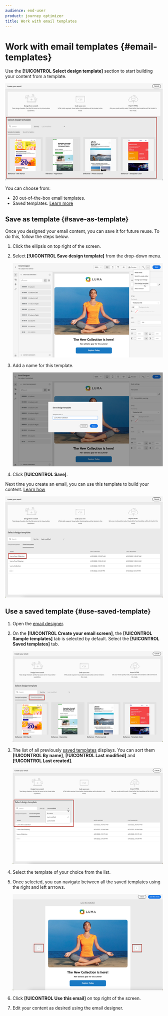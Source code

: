 ```yaml
---
audience: end-user
product: journey optimizer
title: Work with email templates
---
```


# Work with email templates {#email-templates}

Use the **[!UICONTROL Select design template]** section to start building your content from a template.

![](assets/email_designer-templates.png)

You can choose from:
* 20 out-of-the-box email templates.
* Saved templates. [Learn more](#save-as-template)

## Save as template {#save-as-template}

Once you designed your email content, you can save it for future reuse. To do this, follow the steps below.

1. Click the ellipsis on top right of the screen.

1. Select **[!UICONTROL Save design template]** from the drop-down menu.

    ![](assets/email_designer-save-template.png)

1. Add a name for this template.

    ![](assets/email_designer-template-name.png)

1. Click **[!UICONTROL Save]**.

Next time you create an email, you can use this template to build your content. [Learn how](#use-saved-template)

![](assets/email_designer-saved-template.png)

## Use a saved template {#use-saved-template}

1. Open the [email designer](create-email-content.md).

1. On the **[!UICONTROL Create your email screen]**, the **[!UICONTROL Sample templates]** tab is selected by default. Select the **[!UICONTROL Saved templates]** tab.

    ![](assets/email_designer-saved-templates-tab.png)

1.  The list of all previously [saved templates](#save-as-template) displays. You can sort them **[!UICONTROL By name]**, **[!UICONTROL Last modified]** and **[!UICONTROL Last created]**.

    ![](assets/email_designer-saved-templates.png)

1. Select the template of your choice from the list.

1. Once selected, you can navigate between all the saved templates using the right and left arrrows.

    ![](assets/email_designer-saved-templates-navigate.png)

1. Click **[!UICONTROL Use this email]** on top right of the screen.

1. Edit your content as desired using the email designer.
